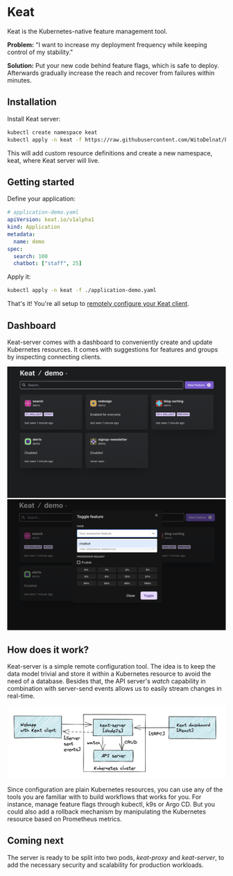 # Keat

Keat is the Kubernetes-native feature management tool.

**Problem:** "I want to increase my deployment frequency while keeping control of my stability."

**Solution:** Put your new code behind feature flags, which is safe to deploy. Afterwards gradually increase the reach and recover from failures within minutes.

## Installation

Install Keat server:

```bash
kubectl create namespace keat
kubectl apply -n keat -f https://raw.githubusercontent.com/WitoDelnat/keat-server/stable/k8s/install.yaml
```

This will add custom resource definitions and create a new namespace, keat, where Keat server will live.

## Getting started

Define your application:

```yaml
# application-demo.yaml
apiVersion: keat.io/v1alpha1
kind: Application
metadata:
  name: demo
spec:
  search: 100
  chatbot: ["staff", 25]
```

Apply it:

```bash
kubectl apply -n keat -f ./application-demo.yaml
```

That's it! You're all setup to [remotely configure your Keat client][keat-node].

## Dashboard

Keat-server comes with a dashboard to conveniently create and update Kubernetes resources. It comes with suggestions for features and groups by inspecting connecting clients.

![Feature overview](./docs/feature-overview.png)
![Feature create](./docs/feature-create.png)

## How does it work?

Keat-server is a simple remote configuration tool. The idea is to keep the data model trivial and store it within a Kubernetes resource to avoid the need of a database. Besides that, the API server's _watch_ capability in combination with server-send events allows us to easily stream changes in real-time.

![Architecture](./docs/keat-server-architecture.png)

Since configuration are plain Kubernetes resources, you can use any of the tools you are familiar with to build workflows that works for you. For instance, manage feature flags through kubectl, k9s or Argo CD. But you could also add a rollback mechanism by manipulating the Kubernetes resource based on Prometheus metrics.

## Coming next

The server is ready to be split into two pods, _keat-proxy_ and _keat-server_, to add the necessary security and scalability for production workloads.

[keat-node]: https://github.com/WitoDelnat/keat
